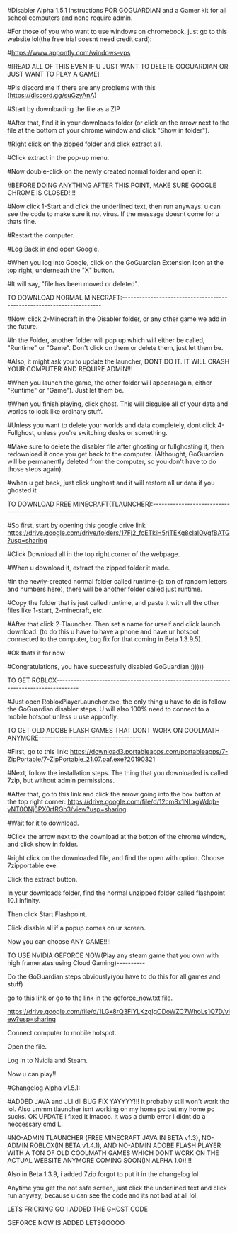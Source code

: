 #Disabler Alpha 1.5.1 Instructions FOR GOGUARDIAN and a Gamer kit for all school computers and none require admin.

#For those of you who want to use windows on chromebook, just go to this website lol(the free trial doesnt need credit card):

#https://www.apponfly.com/windows-vps

#[READ ALL OF THIS EVEN IF U JUST WANT TO DELETE GOGUARDIAN OR JUST WANT TO PLAY A GAME]

#Pls discord me if there are any problems with this (https://discord.gg/suGzyAnA)

#Start by downloading the file as a ZIP

#After that, find it in your downloads folder (or click on the arrow next to the file at the bottom of your chrome window and click "Show in folder").

#Right click on the  zipped folder and click extract all.

#Click extract in the pop-up menu.

#Now double-click on the newly created normal folder and open it.

#BEFORE DOING ANYTHING AFTER THIS POINT, MAKE SURE GOOGLE CHROME IS CLOSED!!!!

#Now click 1-Start and click the underlined text, then run anyways. u can see the code to make sure it not virus. If the message doesnt come for u thats fine.

#Restart the computer.

#Log Back in and open Google.

#When you log into Google, click on the GoGuardian Extension Icon at the top right, underneath the "X" button.

#It will say, "file has been moved or deleted".

TO DOWNLOAD NORMAL MINECRAFT:----------------------------------------------------------------------

#Now, click 2-Minecraft in the Disabler folder, or any other game we add in the future.

#In the Folder, another folder will pop up which will either be called, "Runtime" or "Game". Don't click on them or delete them, just let them be.

#Also, it might ask you to update the launcher, DONT DO IT. IT WILL CRASH YOUR COMPUTER AND REQUIRE ADMIN!!!

#When you launch the game, the other folder will appear(again, either "Runtime" or "Game"). Just let them be.

#When you finish playing, click ghost. This will disguise all of your data and worlds to look like ordinary stuff.

#Unless you want to delete your worlds and data completely, dont click 4-Fullghost, unless you're switching desks or something.

#Make sure to delete the disabler file after ghosting or fullghosting it, then redownload it once you get back to the computer. (Althought, GoGuardian will be permanently deleted from the computer, so you don't have to do those steps again).

#when u get back, just click unghost and it will restore all ur data if you ghosted it

TO DOWNLOAD FREE MINECRAFT(TLAUNCHER):-------------------------------------------------------------

#So first, start by opening this google drive link https://drive.google.com/drive/folders/17Fj2_fcETkiH5rjTEKg8cIaIOVgfBATG?usp=sharing

#Click Download all in the top right corner of the webpage.

#When u download it, extract the zipped folder it made.

#In the newly-created normal folder called runtime-(a ton of random letters and numbers here), there will be another folder called just runtime.

#Copy the folder that is just called runtime, and paste it with all the other files like 1-start, 2-minecraft, etc.

#After that click 2-Tlauncher. Then set a name for urself and click launch download. (to do this u have to have a phone and have ur hotspot connected to the computer, bug fix for that coming in Beta 1.3.9.5).

#Ok thats it for now

#Congratulations, you have successfully disabled GoGuardian :)))))

TO GET ROBLOX--------------------------------------------------------------------------------------

#Just open RobloxPlayerLauncher.exe, the only thing u have to do is follow the GoGuardian disabler steps. U will also 100% need to connect to a mobile hotspot unless u use apponfly.

TO GET OLD ADOBE FLASH GAMES THAT DONT WORK ON COOLMATH ANYMORE------------------------------------

#First, go to this link: https://download3.portableapps.com/portableapps/7-ZipPortable/7-ZipPortable_21.07.paf.exe?20190321

#Next, follow the installation steps. The thing that you downloaded is called 7zip, but without admin permissions.

#After that, go to this link and click the arrow going into the box button at the top right corner: https://drive.google.com/file/d/12cm8x1NLxgWdqb-yNT0ONj6PX0rfRGh3/view?usp=sharing.

#Wait for it to download.

#Click the arrow next to the download at the botton of the chrome window, and click show in folder.

#right click on the downloaded file, and find the open with option. Choose 7zipportable.exe.

Click the extract button.

In your downloads folder, find the normal unzipped folder called flashpoint 10.1 infinity.

Then click Start Flashpoint.

Click disable all if a popup comes on ur screen.

Now you can choose ANY GAME!!!!

TO USE NVIDIA GEFORCE NOW(Play any steam game that you own with high framerates using Cloud Gaming)----------

Do the GoGuardian steps obviously(you have to do this for all games and stuff)

go to this link or go to the link in the geforce_now.txt file.

https://drive.google.com/file/d/1LGx8rQ3FlYLKzgIgODoWZC7WhoLs1Q7D/view?usp=sharing

Connect computer to mobile hotspot.

Open the file.

Log in to Nvidia and Steam.

Now u can play!!

#Changelog Alpha v1.5.1:

#ADDED JAVA and JLI.dll BUG FIX YAYYYY!!! It probably still won't work tho lol. Also ummm tlauncher isnt working on my home pc but my home pc sucks. OK UPDATE i fixed it lmaooo. it was a dumb error i didnt do a neccessary cmd L.

#NO-ADMIN TLAUNCHER (FREE MINECRAFT JAVA IN BETA v1.3), NO-ADMIN ROBLOX(IN BETA v1.4.1), AND NO-ADMIN ADOBE FLASH PLAYER WITH A TON OF OLD COOLMATH GAMES WHICH DONT WORK ON THE ACTUAL WEBSITE ANYMORE COMING SOON(IN ALPHA 1.0)!!!!

Also in Beta 1.3.9, i added 7zip forgot to put it in the changelog lol

Anytime you get the not safe screen, just click the underlined text and click run anyway, because u can see the code and its not bad at all lol.

LETS FRICKING GO I ADDED THE GHOST CODE

GEFORCE NOW IS ADDED LETSGOOOO
